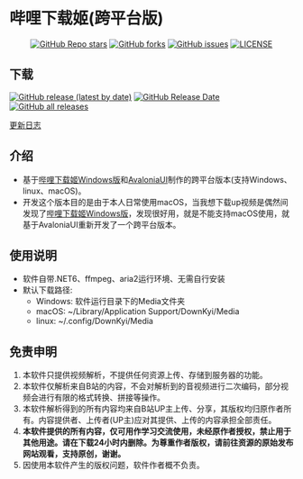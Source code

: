 # 哔哩下载姬(跨平台版)

<div align="center">

[![GitHub Repo stars](https://img.shields.io/github/stars/yaobiao131/downkyicore)](https://github.com/yaobiao131/downkyicore/stargazers)
[![GitHub forks](https://img.shields.io/github/forks/yaobiao131/downkyicore)](https://github.com/yaobiao131/downkyicore/network)
[![GitHub issues](https://img.shields.io/github/issues/yaobiao131/downkyicore)](https://github.com/yaobiao131/downkyicore/issues)
[![LICENSE](https://img.shields.io/github/license/yaobiao131/downkyicore)](https://github.com/yaobiao131/downkyicore/blob/main/LICENSE)

</div>

## 下载

[![GitHub release (latest by date)](https://img.shields.io/github/v/release/yaobiao131/downkyicore)](https://github.com/yaobiao131/downkyicore/releases/latest)
[![GitHub Release Date](https://img.shields.io/github/release-date/yaobiao131/downkyicore)](https://github.com/yaobiao131/downkyicore/releases/latest)
[![GitHub all releases](https://img.shields.io/github/downloads/yaobiao131/downkyicore/total)](https://github.com/yaobiao131/downkyicore/releases/latest)

[更新日志](CHANGELOG.md)

## 介绍

- 基于[哔哩下载姬Windows版](https://github.com/leiurayer/downkyi)和[AvaloniaUI](https://github.com/AvaloniaUI/Avalonia)制作的跨平台版本(支持Windows、linux、macOS)。
- 开发这个版本目的是由于本人日常使用macOS，当我想下载up视频是偶然间发现了[哔哩下载姬Windows版](https://github.com/leiurayer/downkyi)，发现很好用，就是不能支持macOS使用，就基于AvaloniaUI重新开发了一个跨平台版本。

## 使用说明
- 软件自带.NET6、ffmpeg、aria2运行环境、无需自行安装
- 默认下载路径:
  - Windows: 软件运行目录下的Media文件夹
  - macOS: ~/Library/Application Support/DownKyi/Media
  - linux: ~/.config/DownKyi/Media

## 免责申明
1. 本软件只提供视频解析，不提供任何资源上传、存储到服务器的功能。
2. 本软件仅解析来自B站的内容，不会对解析到的音视频进行二次编码，部分视频会进行有限的格式转换、拼接等操作。
3. 本软件解析得到的所有内容均来自B站UP主上传、分享，其版权均归原作者所有。内容提供者、上传者(UP主)应对其提供、上传的内容承担全部责任。
4. **本软件提供的所有内容，仅可用作学习交流使用，未经原作者授权，禁止用于其他用途。请在下载24小时内删除。为尊重作者版权，请前往资源的原始发布网站观看，支持原创，谢谢。**
5. 因使用本软件产生的版权问题，软件作者概不负责。